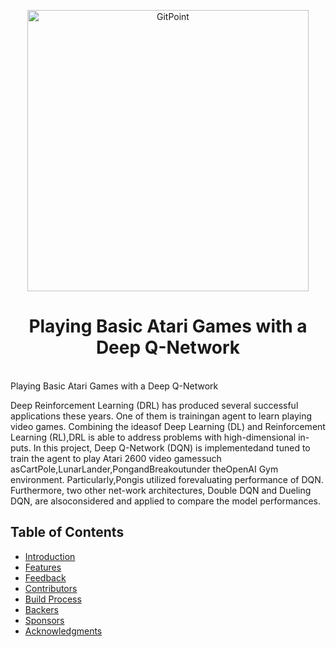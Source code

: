 <p align="center">
  <a href="https://gitpoint.co/">
    <img alt="GitPoint" title="GitPoint" src="https://90sreviewer.com/wp-content/uploads/2018/10/Atari-2600-Logo.jpg" width="450">
  </a>
</p>

<h1 align="center"> Playing Basic Atari Games with a Deep Q-Network </h1> <br>
Playing Basic Atari Games with a Deep Q-Network


Deep  Reinforcement  Learning  (DRL)  has  produced  several successful applications these years.  One of them is trainingan agent to learn playing video games.  Combining the ideasof  Deep  Learning  (DL)  and  Reinforcement  Learning  (RL),DRL is able to address problems with high-dimensional in-puts. In this project, Deep Q-Network (DQN) is implementedand tuned to train the agent to play Atari 2600 video gamessuch asCartPole,LunarLander,PongandBreakoutunder theOpenAI Gym environment.  Particularly,Pongis utilized forevaluating performance of DQN. Furthermore, two other net-work architectures, Double DQN and Dueling DQN, are alsoconsidered and applied to compare the model performances.


## Table of Contents

- [Introduction](#introduction)
- [Features](#features)
- [Feedback](#feedback)
- [Contributors](#contributors)
- [Build Process](#build-process)
- [Backers](#backers-)
- [Sponsors](#sponsors-)
- [Acknowledgments](#acknowledgments)
